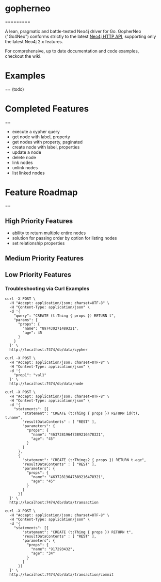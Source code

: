 # gopherneo
=========

A lean, pragmatic and battle-tested Neo4j driver for Go. GopherNeo ("Go4Neo") conforms strictly to the latest [Neo4j HTTP API](http://docs.neo4j.org/chunked/stable/rest-api.html), supporting only the latest Neo4j 2.x features. 

For comprehensive, up to date documentation and code examples, checkout the wiki. 

# Examples
==
(todo)

# Completed Features
==
* execute a cypher query
* get node with label, property
* get nodes with property, paginated
* create node with label, properties
* update a node
* delete node
* link nodes
* unlink nodes
* list linked nodes

# Feature Roadmap
==
## High Priority Features
* ability to return multiple entire nodes
* solution for passing order by option for listing nodes
* set relationship properties

## Medium Priority Features

## Low Priority Features

### Troubleshooting via Curl Examples

````
curl -X POST \
  -H "Accept: application/json; charset=UTF-8" \
  -H "Content-Type: application/json" \
  -d '{
    "query": "CREATE (t:Thing { props }) RETURN t",
    "params": {
      "props": {
        "name": "897430271489321",
        "age": 45
      }
    }
  }' \
  http://localhost:7474/db/data/cypher

curl -X POST \
  -H "Accept: application/json; charset=UTF-8" \
  -H "Content-Type: application/json" \
  -d '{
    "prop1": "val1"
  }' \
  http://localhost:7474/db/data/node

curl -X POST \
  -H "Accept: application/json; charset=UTF-8" \
  -H "Content-Type: application/json" \
  -d '{
    "statements": [{ 
        "statement": "CREATE (t:Thing { props }) RETURN id(t), t.name",
        "resultDataContents" : [ "REST" ],
        "parameters": {
          "props": {
            "name": "46372819647389216478321",
            "age": "45"
          }
        }
      },
      { 
        "statement": "CREATE (t:Things2 { props }) RETURN t.age",
        "resultDataContents" : [ "REST" ],
        "parameters": {
          "props": {
            "name": "46372819647389216478321",
            "age": "45"
          }
        }
      }]
  }' \
  http://localhost:7474/db/data/transaction
  
curl -X POST \
  -H "Accept: application/json; charset=UTF-8" \
  -H "Content-Type: application/json" \
  -d '{
    "statements": [{ 
        "statement": "CREATE (t:Thing { props }) RETURN t",
        "resultDataContents" : [ "REST" ],
        "parameters": {
          "props": {
            "name": "917293432",
            "age": "34"
          }
        }
      }]
  }' \
  http://localhost:7474/db/data/transaction/commit


 ````


